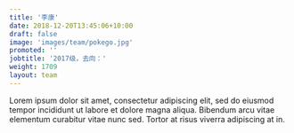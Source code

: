 ```yaml
---
title: '李康'
date: 2018-12-20T13:45:06+10:00
draft: false
image: 'images/team/pokego.jpg'
promoted: ''
jobtitle: '2017级，去向：'
weight: 1709
layout: team
---
```


Lorem ipsum dolor sit amet, consectetur adipiscing elit, sed do eiusmod tempor incididunt ut labore et dolore magna aliqua. Bibendum arcu vitae elementum curabitur vitae nunc sed. Tortor at risus viverra adipiscing at in.
